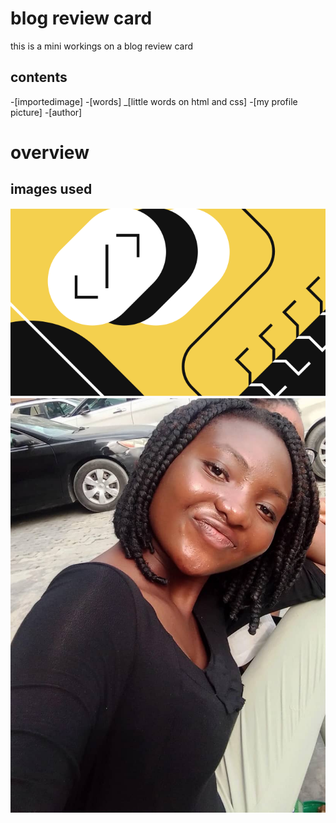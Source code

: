 
# blog review card

this is a mini workings on a blog review card
## contents


-[importedimage]
-[words]
_[little words on html and css]
-[my profile picture]
-[author]

# overview


## images used
![](./illustration-article.svg)
![](./IMG-20240410-WA0005.jpg)

